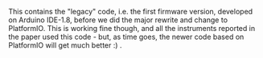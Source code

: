 This contains the "legacy" code, i.e. the first firmware version, developed on Arduino IDE-1.8, before we did the major rewrite and change to PlatformIO. This is working fine though, and all the instruments reported in the paper used this code - but, as time goes, the newer code based on PlatformIO will get much better :) .
